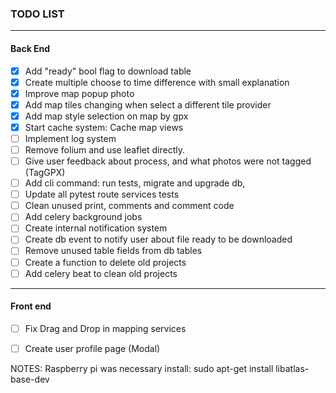 ### TODO LIST

* * *

#### Back End

-   [x] Add "ready" bool flag to download table
-   [x] Create multiple choose to time difference with small explanation
-   [x] Improve map popup photo
-   [x] Add map tiles changing when select a different tile provider
-   [x] Add map style selection on map by gpx
-   [x] Start cache system: Cache map views
-   [ ] Implement log system
-   [ ] Remove folium and use leaflet directly.
-   [ ] Give user feedback about process, and what photos were not tagged (TagGPX)
-   [ ] Add cli command: run tests, migrate and upgrade db,
-   [ ] Update all pytest route services tests
-   [ ] Clean unused print, comments and comment code
-   [ ] Add celery background jobs
-   [ ] Create internal notification system
-   [ ] Create db event to notify user about file ready to be downloaded
-   [ ] Remove unused table fields from db tables
-   [ ] Create a function to delete old projects
-   [ ] Add celery beat to clean old projects

* * *

#### Front end

-   [ ] Fix Drag and Drop in mapping services
-   [ ] Create user profile page (Modal)


NOTES:
Raspberry pi was necessary install:
sudo apt-get install libatlas-base-dev
